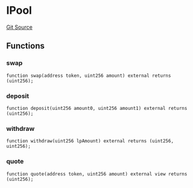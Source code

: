 # IPool
[Git Source](https://github.com/typicalHuman/mini-dex/blob/382d298dc7696a779e620a28e91926b08ed66ae4/contracts\interfaces\IPool.sol)


## Functions
### swap


```solidity
function swap(address token, uint256 amount) external returns (uint256);
```

### deposit


```solidity
function deposit(uint256 amount0, uint256 amount1) external returns (uint256);
```

### withdraw


```solidity
function withdraw(uint256 lpAmount) external returns (uint256, uint256);
```

### quote


```solidity
function quote(address token, uint256 amount) external view returns (uint256);
```

